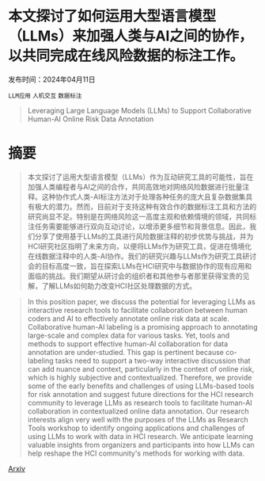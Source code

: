 # 本文探讨了如何运用大型语言模型（LLMs）来加强人类与AI之间的协作，以共同完成在线风险数据的标注工作。

发布时间：2024年04月11日

`LLM应用` `人机交互` `数据标注`

> Leveraging Large Language Models (LLMs) to Support Collaborative Human-AI Online Risk Data Annotation

# 摘要

> 本文探讨了运用大型语言模型（LLMs）作为互动研究工具的可能性，旨在加强人类编程者与AI之间的合作，共同高效地对网络风险数据进行批量注释。这种协作式人类-AI标注方法对于处理各种任务的庞大且复杂数据集具有极大的潜力。然而，目前对于支持这种有效合作的数据标注工具和方法的研究尚显不足。特别是在网络风险这一高度主观和依赖情境的领域，共同标注任务需要能够进行双向互动讨论，以增添更多细节和背景信息。因此，我们分享了使用基于LLMs的工具进行风险数据注释的初步优势与挑战，并为HCI研究社区指明了未来方向，以便将LLMs作为研究工具，促进在情境化在线数据注释中的人类-AI协作。我们的研究兴趣与LLMs作为研究工具研讨会的目标高度一致，旨在探索LLMs在HCI研究中与数据协作的现有应用和面临的挑战。我们期望从研讨会的组织者和其他参与者那里获得宝贵的见解，了解LLMs如何助力改变HCI社区处理数据的方式。

> In this position paper, we discuss the potential for leveraging LLMs as interactive research tools to facilitate collaboration between human coders and AI to effectively annotate online risk data at scale. Collaborative human-AI labeling is a promising approach to annotating large-scale and complex data for various tasks. Yet, tools and methods to support effective human-AI collaboration for data annotation are under-studied. This gap is pertinent because co-labeling tasks need to support a two-way interactive discussion that can add nuance and context, particularly in the context of online risk, which is highly subjective and contextualized. Therefore, we provide some of the early benefits and challenges of using LLMs-based tools for risk annotation and suggest future directions for the HCI research community to leverage LLMs as research tools to facilitate human-AI collaboration in contextualized online data annotation. Our research interests align very well with the purposes of the LLMs as Research Tools workshop to identify ongoing applications and challenges of using LLMs to work with data in HCI research. We anticipate learning valuable insights from organizers and participants into how LLMs can help reshape the HCI community's methods for working with data.

[Arxiv](https://arxiv.org/abs/2404.07926)
